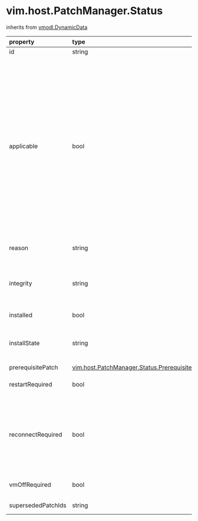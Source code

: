 vim.host.PatchManager.Status
============================
inherits from [vmodl.DynamicData](docs/vmodl.DynamicData.md)




| property | type | optional | priv | desc |
|:---------|:-----|:---------|:-----|:-----|
| id | string | None | None | Unique identifier for this update. |
| applicable | bool | None | None | Whether or not this update is applicable to this host. An update   may not be applicable to the ESX host for many reasons--for   example, it is obsolete, it conflicts with other installed   patches or libraries, and so on. The <a href="vim.host.PatchManager.Status.md#reason">reason</a> shows some of the reasons   why the update is not applicable.    An update could be inapplicable with no reason listed. This is   because the prerequisite install state is not correct. For example,   update A is one of the prerequisites of update B. B not only   requires A to be installed, but also requires the host is   rebooted after A is installed. When A is installed and the host   has not been restarted after the installation, B will not be   applicable. In such a case, the scan on both updates A and B   would yield a whole picture of the update applicable status. |
| reason | string | true | None | Possible reasons why an update is not applicable to the ESX host.<br>See <a href="vim.host.PatchManager.Status.Reason.md">HostPatchManagerReason</a><br> |
| integrity | string | true | None | The integrity status of the update's metadata. The value would   be unset if the integrity status is unknown to the server.<br>See <a href="vim.host.PatchManager.Status.Integrity.md">HostPatchManagerIntegrityStatus</a><br> |
| installed | bool | None | None | Whether the update is installed on the server. |
| installState | string | true | None | The installation state of the update. Unset if the update is not   installed on the server.<br>See <a href="vim.host.PatchManager.Status.InstallState.md">HostPatchManagerInstallState</a><br> |
| prerequisitePatch | [vim.host.PatchManager.Status.PrerequisitePatch](vim.host.PatchManager.Status.PrerequisitePatch.md "vim.host.PatchManager.Status.PrerequisitePatch") | true | None | Prerequisite update. |
| restartRequired | bool | None | None | Whether or not this update requires a host restart to take effect. |
| reconnectRequired | bool | None | None | Whether or not this update requires caller to reconnect to the   host. This is usually because the update is on the agent that   running on the host, the agent would thus be restarted when the   update is applied. Caller can reconnect (and possibly relogin) to   the host after the agent has been restarted. |
| vmOffRequired | bool | None | None | Whether or not this update requires the host in maintenance mode. |
| supersededPatchIds | string | true | None | Patches that are superseded by this update. |


